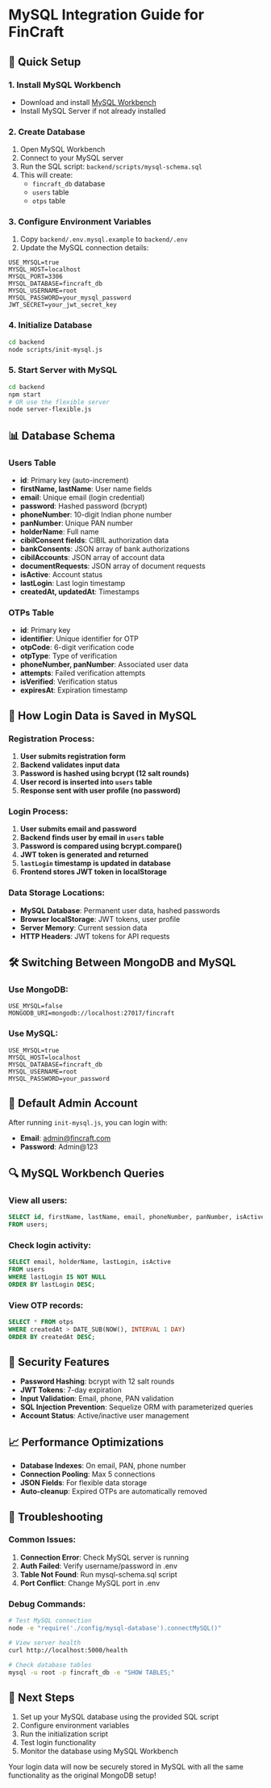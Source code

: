 # MySQL Integration Guide for FinCraft

## 🚀 Quick Setup

### 1. Install MySQL Workbench

- Download and install [MySQL Workbench](https://dev.mysql.com/downloads/workbench/)
- Install MySQL Server if not already installed

### 2. Create Database

1. Open MySQL Workbench
2. Connect to your MySQL server
3. Run the SQL script: `backend/scripts/mysql-schema.sql`
4. This will create:
   - `fincraft_db` database
   - `users` table
   - `otps` table

### 3. Configure Environment Variables

1. Copy `backend/.env.mysql.example` to `backend/.env`
2. Update the MySQL connection details:

```env
USE_MYSQL=true
MYSQL_HOST=localhost
MYSQL_PORT=3306
MYSQL_DATABASE=fincraft_db
MYSQL_USERNAME=root
MYSQL_PASSWORD=your_mysql_password
JWT_SECRET=your_jwt_secret_key
```

### 4. Initialize Database

```bash
cd backend
node scripts/init-mysql.js
```

### 5. Start Server with MySQL

```bash
cd backend
npm start
# OR use the flexible server
node server-flexible.js
```

## 📊 Database Schema

### Users Table

- **id**: Primary key (auto-increment)
- **firstName, lastName**: User name fields
- **email**: Unique email (login credential)
- **password**: Hashed password (bcrypt)
- **phoneNumber**: 10-digit Indian phone number
- **panNumber**: Unique PAN number
- **holderName**: Full name
- **cibilConsent fields**: CIBIL authorization data
- **bankConsents**: JSON array of bank authorizations
- **cibilAccounts**: JSON array of account data
- **documentRequests**: JSON array of document requests
- **isActive**: Account status
- **lastLogin**: Last login timestamp
- **createdAt, updatedAt**: Timestamps

### OTPs Table

- **id**: Primary key
- **identifier**: Unique identifier for OTP
- **otpCode**: 6-digit verification code
- **otpType**: Type of verification
- **phoneNumber, panNumber**: Associated user data
- **attempts**: Failed verification attempts
- **isVerified**: Verification status
- **expiresAt**: Expiration timestamp

## 🔄 How Login Data is Saved in MySQL

### Registration Process:

1. **User submits registration form**
2. **Backend validates input data**
3. **Password is hashed using bcrypt (12 salt rounds)**
4. **User record is inserted into `users` table**
5. **Response sent with user profile (no password)**

### Login Process:

1. **User submits email and password**
2. **Backend finds user by email in `users` table**
3. **Password is compared using bcrypt.compare()**
4. **JWT token is generated and returned**
5. **`lastLogin` timestamp is updated in database**
6. **Frontend stores JWT token in localStorage**

### Data Storage Locations:

- **MySQL Database**: Permanent user data, hashed passwords
- **Browser localStorage**: JWT tokens, user profile
- **Server Memory**: Current session data
- **HTTP Headers**: JWT tokens for API requests

## 🛠 Switching Between MongoDB and MySQL

### Use MongoDB:

```env
USE_MYSQL=false
MONGODB_URI=mongodb://localhost:27017/fincraft
```

### Use MySQL:

```env
USE_MYSQL=true
MYSQL_HOST=localhost
MYSQL_DATABASE=fincraft_db
MYSQL_USERNAME=root
MYSQL_PASSWORD=your_password
```

## 📝 Default Admin Account

After running `init-mysql.js`, you can login with:

- **Email**: admin@fincraft.com
- **Password**: Admin@123

## 🔍 MySQL Workbench Queries

### View all users:

```sql
SELECT id, firstName, lastName, email, phoneNumber, panNumber, isActive, lastLogin, createdAt
FROM users;
```

### Check login activity:

```sql
SELECT email, holderName, lastLogin, isActive
FROM users
WHERE lastLogin IS NOT NULL
ORDER BY lastLogin DESC;
```

### View OTP records:

```sql
SELECT * FROM otps
WHERE createdAt > DATE_SUB(NOW(), INTERVAL 1 DAY)
ORDER BY createdAt DESC;
```

## 🚨 Security Features

- **Password Hashing**: bcrypt with 12 salt rounds
- **JWT Tokens**: 7-day expiration
- **Input Validation**: Email, phone, PAN validation
- **SQL Injection Prevention**: Sequelize ORM with parameterized queries
- **Account Status**: Active/inactive user management

## 📈 Performance Optimizations

- **Database Indexes**: On email, PAN, phone number
- **Connection Pooling**: Max 5 connections
- **JSON Fields**: For flexible data storage
- **Auto-cleanup**: Expired OTPs are automatically removed

## 🔧 Troubleshooting

### Common Issues:

1. **Connection Error**: Check MySQL server is running
2. **Auth Failed**: Verify username/password in .env
3. **Table Not Found**: Run mysql-schema.sql script
4. **Port Conflict**: Change MySQL port in .env

### Debug Commands:

```bash
# Test MySQL connection
node -e "require('./config/mysql-database').connectMySQL()"

# View server health
curl http://localhost:5000/health

# Check database tables
mysql -u root -p fincraft_db -e "SHOW TABLES;"
```

## 🎯 Next Steps

1. Set up your MySQL database using the provided SQL script
2. Configure environment variables
3. Run the initialization script
4. Test login functionality
5. Monitor the database using MySQL Workbench

Your login data will now be securely stored in MySQL with all the same functionality as the original MongoDB setup!

